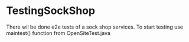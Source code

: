 # TestingSockShop
There wil be done e2e tests of a sock shop services.
To start testing use maintest() function from OpenSiteTest.java
